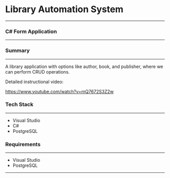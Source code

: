 # Library Automation System

___

### C# Form Application

---

### Summary

---

A library application with options like author, book, and publisher, where we can perform CRUD operations. 

Detailed instructional video:

https://www.youtube.com/watch?v=mQ7672S3Z2w

### Tech Stack

---

* Visual Studio
* C#
* PostgreSQL

### Requirements

---

* Visual Studio
* PostgreSQL

---
